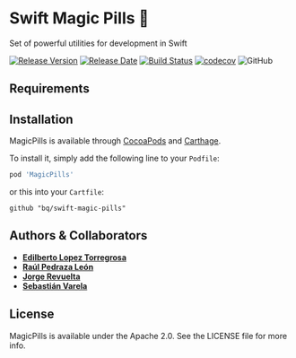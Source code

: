 # Swift Magic Pills 💊
Set of powerful utilities for development in Swift

[![Release Version](https://img.shields.io/github/release/bq/swift-magic-pills.svg)](https://github.com/bq/swift-magic-pills/releases) 
[![Release Date](https://img.shields.io/github/release-date/bq/swift-magic-pills.svg)](https://github.com/bq/swift-magic-pills/releases)
[![Build Status](https://travis-ci.org/bq/swift-magic-pills.svg?branch=master)](https://travis-ci.org/bq/swift-magic-pills)
[![codecov](https://codecov.io/gh/bq/swift-magic-pills/branch/master/graph/badge.svg)](https://codecov.io/gh/bq/swift-magic-pills)
![GitHub](https://img.shields.io/github/license/bq/swift-magic-pills.svg)

## Requirements

## Installation

MagicPills is available through [CocoaPods](https://cocoapods.org) and [Carthage](https://github.com/Carthage/Carthage). 

To install it, simply add the following line to your `Podfile`:
```ruby
pod 'MagicPills'
```
or this into your `Cartfile`:
```ogdl
github "bq/swift-magic-pills" 
```

## Authors & Collaborators

* **[Edilberto Lopez Torregrosa](https://github.com/ediLT)**
* **[Raúl Pedraza León](https://github.com/r-pedraza)**
* **[Jorge Revuelta](https://github.com/minuscorp)**
* **[Sebastián Varela](https://github.com/sebastianvarela)**

## License

MagicPills is available under the Apache 2.0. See the LICENSE file for more info.
